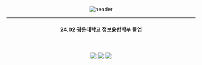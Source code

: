 <div align="center"> 

  ![header](https://capsule-render.vercel.app/api?type=cylinder&color=000000&height=150&section=header&text=YGY515's%20Github&fontColor=ffffff&fontSize=70&animation=fadeIn&fontAlignY=55&desc=%20&descAlignY=62&descAlign=62)
<!---
- 👋 Hi, I’m @YGY515
- 👀 I’m interested in ...
- 🌱 I’m currently learning ...
- 💞️ I’m looking to collaborate on ...
- 📫 How to reach me ... ---!>

<!---
YGY515/YGY515 is a ✨ special ✨ repository because its `README.md` (this file) appears on your GitHub profile.
You can click the Preview link to take a look at your changes.
--->

--- 

#### 24.02 광운대학교 정보융합학부 졸업

<br/>
<br/>

<img src="https://img.shields.io/badge/unity-000000?style=for-the-badge&logo=unity&logoColor=white">
<img src="https://img.shields.io/badge/c%23-512BD4.svg?style=for-the-badge&logo=c-sharp&logoColor=white"/>
<img src="https://img.shields.io/badge/c++-%2300599C.svg?style=for-the-badge&logo=c%2B%2B&logoColor=white"/>

</div>
